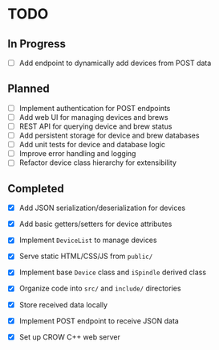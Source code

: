 # TODO

## In Progress
- [ ] Add endpoint to dynamically add devices from POST data

## Planned
- [ ] Implement authentication for POST endpoints
- [ ] Add web UI for managing devices and brews
- [ ] REST API for querying device and brew status
- [ ] Add persistent storage for device and brew databases
- [ ] Add unit tests for device and database logic
- [ ] Improve error handling and logging
- [ ] Refactor device class hierarchy for extensibility

## Completed
- [x] Add JSON serialization/deserialization for devices
- [x] Add basic getters/setters for device attributes
- [x] Implement `DeviceList` to manage devices
- [x] Serve static HTML/CSS/JS from `public/`
- [x] Implement base `Device` class and `iSpindle` derived class
- [x] Organize code into `src/` and `include/` directories
- [x] Store received data locally
- [x] Implement POST endpoint to receive JSON data
- [x] Set up CROW C++ web server



